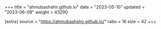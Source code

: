 +++
title = "ahmubashshir.github.io"
date = "2023-05-10"
updated = "2023-06-09"
weight = 43290

[extra]
source = "https://ahmubashshir.github.io/"
ratio = 16
size = 42
+++
